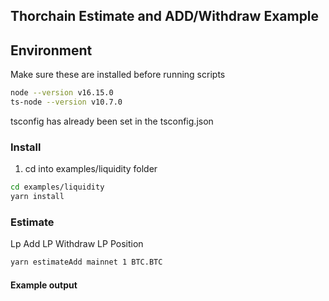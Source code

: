 ## Thorchain Estimate and ADD/Withdraw Example

## Environment

Make sure these are installed before running scripts

```bash
node --version v16.15.0
ts-node --version v10.7.0
```

tsconfig has already been set in the tsconfig.json

### Install

1. cd into examples/liquidity folder

```bash
cd examples/liquidity
yarn install
```

### Estimate

Lp Add
LP Withdraw
LP Position

```bash
yarn estimateAdd mainnet 1 BTC.BTC

```

#### Example output

```bash

```
